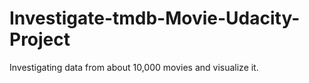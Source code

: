 # Investigate-tmdb-Movie-Udacity-Project
Investigating data from about 10,000 movies and visualize it.
